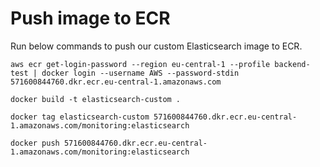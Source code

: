 # Push image to ECR
Run below commands to push our custom Elasticsearch image to ECR.
```
aws ecr get-login-password --region eu-central-1 --profile backend-test | docker login --username AWS --password-stdin 571600844760.dkr.ecr.eu-central-1.amazonaws.com
```

```
docker build -t elasticsearch-custom .
```

```
docker tag elasticsearch-custom 571600844760.dkr.ecr.eu-central-1.amazonaws.com/monitoring:elasticsearch
```

```
docker push 571600844760.dkr.ecr.eu-central-1.amazonaws.com/monitoring:elasticsearch
```

